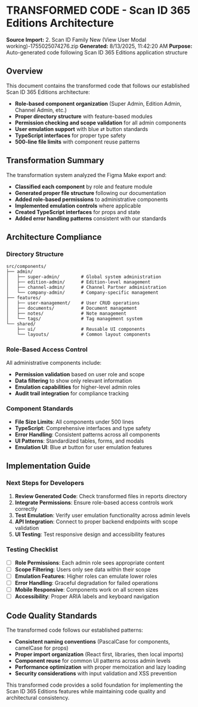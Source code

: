 # TRANSFORMED CODE - Scan ID 365 Editions Architecture

**Source Import:** 2. Scan ID Family New (View User Modal working)-1755025074276.zip
**Generated:** 8/13/2025, 11:42:20 AM
**Purpose:** Auto-generated code following Scan ID 365 Editions application structure

## Overview

This document contains the transformed code that follows our established Scan ID 365 Editions architecture:
- **Role-based component organization** (Super Admin, Edition Admin, Channel Admin, etc.)
- **Proper directory structure** with feature-based modules
- **Permission checking and scope validation** for all admin components
- **User emulation support** with blue ⇄ button standards
- **TypeScript interfaces** for proper type safety
- **500-line file limits** with component reuse patterns

## Transformation Summary

The transformation system analyzed the Figma Make export and:
- **Classified each component** by role and feature module
- **Generated proper file structure** following our documentation
- **Added role-based permissions** to administrative components
- **Implemented emulation controls** where applicable
- **Created TypeScript interfaces** for props and state
- **Added error handling patterns** consistent with our standards

## Architecture Compliance

### **Directory Structure**
```
src/components/
├── admin/
│   ├── super-admin/        # Global system administration
│   ├── edition-admin/      # Edition-level management
│   ├── channel-admin/      # Channel Partner administration
│   └── company-admin/      # Company-specific management
├── features/
│   ├── user-management/    # User CRUD operations
│   ├── documents/          # Document management
│   ├── notes/              # Note management
│   └── tags/               # Tag management system
└── shared/
    ├── ui/                 # Reusable UI components
    └── layouts/            # Common layout components
```

### **Role-Based Access Control**
All administrative components include:
- **Permission validation** based on user role and scope
- **Data filtering** to show only relevant information
- **Emulation capabilities** for higher-level admin roles
- **Audit trail integration** for compliance tracking

### **Component Standards**
- **File Size Limits**: All components under 500 lines
- **TypeScript**: Comprehensive interfaces and type safety
- **Error Handling**: Consistent patterns across all components
- **UI Patterns**: Standardized tables, forms, and modals
- **Emulation UI**: Blue ⇄ button for user emulation features

## Implementation Guide

### **Next Steps for Developers**
1. **Review Generated Code**: Check transformed files in reports directory
2. **Integrate Permissions**: Ensure role-based access controls work correctly
3. **Test Emulation**: Verify user emulation functionality across admin levels
4. **API Integration**: Connect to proper backend endpoints with scope validation
5. **UI Testing**: Test responsive design and accessibility features

### **Testing Checklist**
- [ ] **Role Permissions**: Each admin role sees appropriate content
- [ ] **Scope Filtering**: Users only see data within their scope
- [ ] **Emulation Features**: Higher roles can emulate lower roles
- [ ] **Error Handling**: Graceful degradation for failed operations
- [ ] **Mobile Responsive**: Components work on all screen sizes
- [ ] **Accessibility**: Proper ARIA labels and keyboard navigation

## Code Quality Standards

The transformed code follows our established patterns:
- **Consistent naming conventions** (PascalCase for components, camelCase for props)
- **Proper import organization** (React first, libraries, then local imports)
- **Component reuse** for common UI patterns across admin levels
- **Performance optimization** with proper memoization and lazy loading
- **Security considerations** with input validation and XSS prevention

This transformed code provides a solid foundation for implementing the Scan ID 365 Editions features while maintaining code quality and architectural consistency.